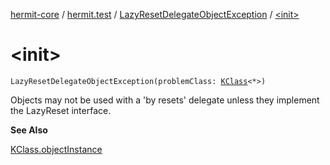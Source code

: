 [hermit-core](../../index.md) / [hermit.test](../index.md) / [LazyResetDelegateObjectException](index.md) / [&lt;init&gt;](./-init-.md)

# &lt;init&gt;

`LazyResetDelegateObjectException(problemClass: `[`KClass`](https://kotlinlang.org/api/latest/jvm/stdlib/kotlin.reflect/-k-class/index.html)`<*>)`

Objects may not be used with a 'by resets' delegate unless they implement the LazyReset interface.

**See Also**

[KClass.objectInstance](https://kotlinlang.org/api/latest/jvm/stdlib/kotlin.reflect/-k-class/object-instance.html)

